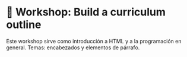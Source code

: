 # 🚀 Workshop: Build a curriculum outline

Este workshop sirve como introducción a HTML y a la programación en general. 
Temas: encabezados y elementos de párrafo.